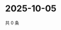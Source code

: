 # 2025-10-05

共 0 条

<!-- BEGIN ZHIHUQUESTIONS -->
<!-- 最后更新时间 Sun Oct 05 2025 13:10:08 GMT+0800 (China Standard Time) -->

<!-- END ZHIHUQUESTIONS -->
